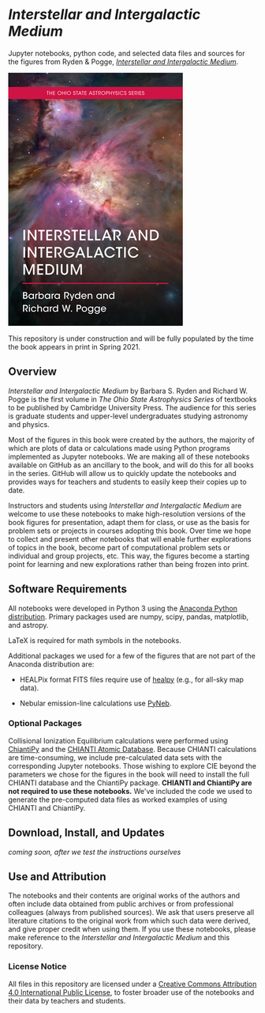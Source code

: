 # *Interstellar and Intergalactic Medium*

Jupyter notebooks, python code, and selected data files and sources for the figures from Ryden &amp; Pogge, 
[*Interstellar and Intergalactic Medium*](https://www.cambridge.org/highereducation/books/interstellar-and-intergalactic-medium/A647BECF975E19E86F7F88F7BB103AA7).

[!["ISM/IGM Cover"](Misc/ISMIGM_Cover_512.png?raw=true "Interstellar and Intergalactic Medium")](https://www.cambridge.org/highereducation/books/interstellar-and-intergalactic-medium/A647BECF975E19E86F7F88F7BB103AA7)

This repository is under construction and will be fully populated by the time the book appears in print in Spring 2021.

## Overview
*Interstellar and Intergalactic Medium* by Barbara S. Ryden and Richard W. Pogge is the first volume in *The Ohio State Astrophysics Series* of 
textbooks to be published by Cambridge University Press.  The audience for this series is graduate students and upper-level 
undergraduates studying astronomy and physics.

Most of the figures in this book were created by the authors, the majority of which are plots of data or calculations made using
Python programs implemented as Jupyter notebooks. We are making all of these notebooks available on GitHub as an ancillary 
to the book, and will do this for all books in the series. GitHub will allow us to quickly update the notebooks
and provides ways for teachers and students to easily keep their copies up to date.

Instructors and students using *Interstellar and Intergalactic Medium* are welcome to use these notebooks to make high-resolution versions
of the book figures for presentation, adapt them for class, or use as the basis for problem sets or projects in courses adopting this
book.  Over time we hope to collect and present other notebooks that will enable further explorations of topics in the book, become
part of computational problem sets or individual and group projects, etc. This way, the figures become a starting point for learning
and new explorations rather than being frozen into print.

## Software Requirements

All notebooks were developed in Python 3 using the [Anaconda Python distribution](www.anaconda.com). Primary packages used are numpy, 
scipy, pandas, matplotlib, and astropy.

LaTeX is required for math symbols in the notebooks.

Additional packages we used for a few of the figures that are not part of the Anaconda distribution are:

 * HEALPix format FITS files require use of [healpy](https://github.com/healpy/healpy) (e.g., for all-sky map data).

 * Nebular emission-line calculations use [PyNeb](https://github.com/Morisset/PyNeb_devel).

### Optional Packages

Collisional Ionization Equilibrium calculations were performed using [ChiantiPy](https://github.com/chianti-atomic/ChiantiPy/) and the 
[CHIANTI Atomic Database](https://www.chiantidatabase.org/).  Because CHIANTI calculations are time-consuming, we include pre-calculated data sets
with the corresponding Jupyter notebooks.  Those wishing to explore CIE beyond the parameters we chose for the figures in the book will need to install the 
full CHIANTI database and the ChiantiPy package. **CHIANTI and ChiantiPy are not required to use these notebooks.**  We've included the code we used
to generate the pre-computed data files as worked examples of using CHIANTI and ChiantiPy.

## Download, Install, and Updates

*coming soon, after we test the instructions ourselves*

## Use and Attribution

The notebooks and their contents are original works of the authors and often include data obtained from public archives or from 
professional colleagues (always from published sources).  We ask that users preserve all literature citations to the original work
from which such data were derived, and give proper credit when using them. If you use these notebooks, please make
reference to the *Interstellar and Intergalactic Medium* and this repository.

### License Notice

All files in this repository are licensed under a [Creative Commons Attribution 4.0 International Public License](https://creativecommons.org/licenses/by/4.0/), to foster
broader use of the notebooks and their data by teachers and students.
